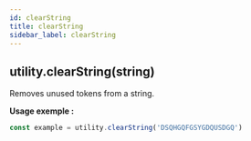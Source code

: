```yaml
---
id: clearString
title: clearString
sidebar_label: clearString
---
```


## utility.clearString(string)

Removes unused tokens from a string. 

**Usage exemple :**
```js
const example = utility.clearString('DSQHGQFGSYGDQUSDGQ')
```